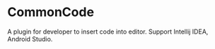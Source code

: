 # CommonCode
A plugin for developer to insert code into editor. Support Intellij IDEA, Android Studio.
